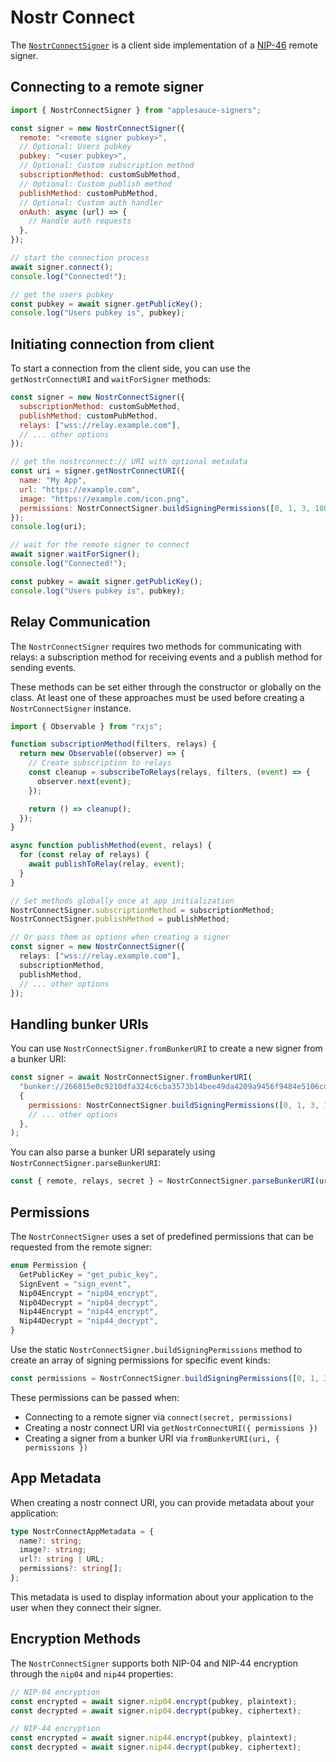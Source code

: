 # Nostr Connect

The [`NostrConnectSigner`](https://hzrd149.github.io/applesauce/typedoc/classes/applesauce_signers.NostrConnectSigner.html) is a client side implementation of a [NIP-46](https://github.com/nostr-protocol/nips/blob/master/46.md) remote signer.

## Connecting to a remote signer

```js
import { NostrConnectSigner } from "applesauce-signers";

const signer = new NostrConnectSigner({
  remote: "<remote signer pubkey>",
  // Optional: Users pubkey
  pubkey: "<user pubkey>",
  // Optional: Custom subscription method
  subscriptionMethod: customSubMethod,
  // Optional: Custom publish method
  publishMethod: customPubMethod,
  // Optional: Custom auth handler
  onAuth: async (url) => {
    // Handle auth requests
  },
});

// start the connection process
await signer.connect();
console.log("Connected!");

// get the users pubkey
const pubkey = await signer.getPublicKey();
console.log("Users pubkey is", pubkey);
```

## Initiating connection from client

To start a connection from the client side, you can use the `getNostrConnectURI` and `waitForSigner` methods:

```js
const signer = new NostrConnectSigner({
  subscriptionMethod: customSubMethod,
  publishMethod: customPubMethod,
  relays: ["wss://relay.example.com"],
  // ... other options
});

// get the nostrconnect:// URI with optional metadata
const uri = signer.getNostrConnectURI({
  name: "My App",
  url: "https://example.com",
  image: "https://example.com/icon.png",
  permissions: NostrConnectSigner.buildSigningPermissions([0, 1, 3, 10002]),
});
console.log(uri);

// wait for the remote signer to connect
await signer.waitForSigner();
console.log("Connected!");

const pubkey = await signer.getPublicKey();
console.log("Users pubkey is", pubkey);
```

## Relay Communication

The `NostrConnectSigner` requires two methods for communicating with relays: a subscription method for receiving events and a publish method for sending events.

These methods can be set either through the constructor or globally on the class. At least one of these approaches must be used before creating a `NostrConnectSigner` instance.

```typescript
import { Observable } from "rxjs";

function subscriptionMethod(filters, relays) {
  return new Observable((observer) => {
    // Create subscription to relays
    const cleanup = subscribeToRelays(relays, filters, (event) => {
      observer.next(event);
    });

    return () => cleanup();
  });
}

async function publishMethod(event, relays) {
  for (const relay of relays) {
    await publishToRelay(relay, event);
  }
}

// Set methods globally once at app initialization
NostrConnectSigner.subscriptionMethod = subscriptionMethod;
NostrConnectSigner.publishMethod = publishMethod;

// Or pass them as options when creating a signer
const signer = new NostrConnectSigner({
  relays: ["wss://relay.example.com"],
  subscriptionMethod,
  publishMethod,
  // ... other options
});
```

## Handling bunker URIs

You can use `NostrConnectSigner.fromBunkerURI` to create a new signer from a bunker URI:

```js
const signer = await NostrConnectSigner.fromBunkerURI(
  "bunker://266815e0c9210dfa324c6cba3573b14bee49da4209a9456f9484e5106cd408a5?relay=wss://relay.nsec.app&secret=d9aa70",
  {
    permissions: NostrConnectSigner.buildSigningPermissions([0, 1, 3, 10002]),
    // ... other options
  },
);
```

You can also parse a bunker URI separately using `NostrConnectSigner.parseBunkerURI`:

```js
const { remote, relays, secret } = NostrConnectSigner.parseBunkerURI(uri);
```

## Permissions

The `NostrConnectSigner` uses a set of predefined permissions that can be requested from the remote signer:

```typescript
enum Permission {
  GetPublicKey = "get_pubic_key",
  SignEvent = "sign_event",
  Nip04Encrypt = "nip04_encrypt",
  Nip04Decrypt = "nip04_decrypt",
  Nip44Encrypt = "nip44_encrypt",
  Nip44Decrypt = "nip44_decrypt",
}
```

Use the static `NostrConnectSigner.buildSigningPermissions` method to create an array of signing permissions for specific event kinds:

```js
const permissions = NostrConnectSigner.buildSigningPermissions([0, 1, 3, 10002]);
```

These permissions can be passed when:

- Connecting to a remote signer via `connect(secret, permissions)`
- Creating a nostr connect URI via `getNostrConnectURI({ permissions })`
- Creating a signer from a bunker URI via `fromBunkerURI(uri, { permissions })`

## App Metadata

When creating a nostr connect URI, you can provide metadata about your application:

```typescript
type NostrConnectAppMetadata = {
  name?: string;
  image?: string;
  url?: string | URL;
  permissions?: string[];
};
```

This metadata is used to display information about your application to the user when they connect their signer.

## Encryption Methods

The `NostrConnectSigner` supports both NIP-04 and NIP-44 encryption through the `nip04` and `nip44` properties:

```typescript
// NIP-04 encryption
const encrypted = await signer.nip04.encrypt(pubkey, plaintext);
const decrypted = await signer.nip04.decrypt(pubkey, ciphertext);

// NIP-44 encryption
const encrypted = await signer.nip44.encrypt(pubkey, plaintext);
const decrypted = await signer.nip44.decrypt(pubkey, ciphertext);
```

